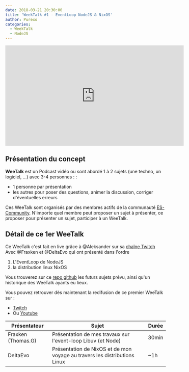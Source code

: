 ```yaml
---
date: 2018-03-21 20:30:00
title: 'WeekTalk #1 - EventLoop NodeJS & NixOS'
author: Purexo
categories:
  - WeekTalk
  - NodeJS
---
```


<iframe width="560" height="315" src="https://www.youtube-nocookie.com/embed/zv1oFDkP2tI?rel=0" frameborder="0" allow="autoplay; encrypted-media" allowfullscreen></iframe>

## Présentation du concept

**WeeTalk** est un Podcast vidéo ou sont abordé 1 à 2 sujets (une techno, un logiciel, ...) avec 3-4 personnes : :

- 1 personne par présentation
- les autres pour poser des questions, animer la discussion, corriger d'éventuelles erreurs

Ces WeeTalk sont organisés par des membres actifs de la communauté [ES-Community](https://github.com/ES-Community/Code-of-conduct).
N'importe quel membre peut proposer un sujet à présenter, ce proposer pour présenter un sujet, participer à un WeeTalk.

## Détail de ce 1er WeeTalk

Ce WeeTalk c'est fait en live grâce à @Aleksander sur sa [chaîne Twitch](https://www.twitch.tv/skander_tv)
Avec @Fraxken et @DeltaEvo qui ont présenté dans l'ordre

1. L'EventLoop de NodeJS
2. la distribution linux NixOS

Vous trouverez sur ce [repo github](https://github.com/ES-Community/weektalk) les futurs sujets prévu, ainsi qu'un historique des WeeTalk ayants eu lieux.

Vous pouvez retrouver dès maintenant la redifusion de ce premier WeeTalk sur :

- [Twitch](https://www.twitch.tv/videos/237346371)
- Ou [Youtube](https://www.youtube.com/watch?v=zv1oFDkP2tI)

| Présentateur | Sujet | Durée |
| --- | --- | --- |
| Fraxken (Thomas.G) | Présentation de mes travaux sur l'event-loop Libuv (et Node) | 30min |
| DeltaEvo | Présentation de NixOS et de mon voyage au travers les distributions Linux | ~1h |